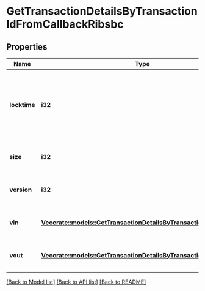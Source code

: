# GetTransactionDetailsByTransactionIdFromCallbackRibsbc

## Properties

Name | Type | Description | Notes
------------ | ------------- | ------------- | -------------
**locktime** | **i32** | Represents the time at which a particular transaction can be added to the blockchain. | 
**size** | **i32** | Represents the total size of this transaction. | 
**version** | **i32** | Represents transaction version number. | 
**vin** | [**Vec<crate::models::GetTransactionDetailsByTransactionIdribsbcVin>**](GetTransactionDetailsByTransactionIDRIBSBC_vin.md) | Represents the transaction inputs. | 
**vout** | [**Vec<crate::models::GetTransactionDetailsByTransactionIdribsbcVout>**](GetTransactionDetailsByTransactionIDRIBSBC_vout.md) | Represents the transaction outputs. | 

[[Back to Model list]](../README.md#documentation-for-models) [[Back to API list]](../README.md#documentation-for-api-endpoints) [[Back to README]](../README.md)


